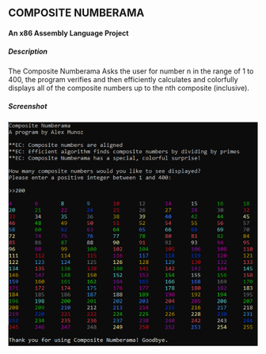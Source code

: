 ## COMPOSITE NUMBERAMA
#### An x86 Assembly Language Project

##### Description
The Composite Numberama Asks the user for number n in the range of 1 to 400,
the program verifies and then efficiently calculates and colorfully displays 
all of the composite numbers up to the nth composite (inclusive).

##### Screenshot
![CompositeNumberamaScreenshot](/preview.png)